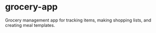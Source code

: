 # grocery-app
Grocery management app for tracking items, making shopping lists, and creating meal templates.
